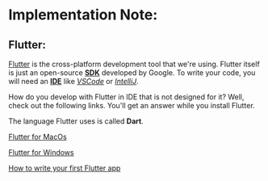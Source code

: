 # Implementation Note:

## Flutter:

[Flutter](https://flutter.dev/) is the cross-platform development tool that we're using. Flutter itself is just an open-source [**SDK**](https://www.adjust.com/glossary/sdk/) developed by Google. To write your code, you will need an [**IDE**](https://www.codecademy.com/article/what-is-an-ide) like [_VSCode_](https://code.visualstudio.com/) or [_IntelliJ_](https://www.jetbrains.com/idea/). 

How do you develop with Flutter in IDE that is not designed for it? Well, check out the following links. You'll get an answer while you install Flutter.

The language Flutter uses is called **Dart**. 

[Flutter for MacOs](https://docs.flutter.dev/get-started/install/macos/desktop)

[Flutter for Windows](https://docs.flutter.dev/get-started/install/windows/desktop)

[How to write your first Flutter app](https://docs.flutter.dev/get-started/codelab)
